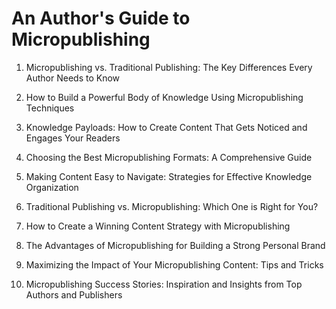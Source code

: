 # An Author's Guide to Micropublishing

1. Micropublishing vs. Traditional Publishing: The Key Differences Every Author Needs to Know

2. How to Build a Powerful Body of Knowledge Using Micropublishing Techniques

3. Knowledge Payloads: How to Create Content That Gets Noticed and Engages Your Readers 

4. Choosing the Best Micropublishing Formats: A Comprehensive Guide 

5. Making Content Easy to Navigate: Strategies for Effective Knowledge Organization 

6. Traditional Publishing vs. Micropublishing: Which One is Right for You? 

7. How to Create a Winning Content Strategy with Micropublishing 

8. The Advantages of Micropublishing for Building a Strong Personal Brand 

9. Maximizing the Impact of Your Micropublishing Content: Tips and Tricks 

10. Micropublishing Success Stories: Inspiration and Insights from Top Authors and Publishers